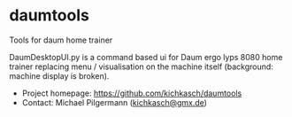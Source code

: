 # daumtools
Tools for daum home trainer

DaumDesktopUI.py is a command based ui for Daum ergo lyps 8080 home trainer replacing menu / visualisation on the machine itself (background: machine display is broken).
* Project homepage: https://github.com/kichkasch/daumtools
* Contact: Michael Pilgermann (kichkasch@gmx.de)
